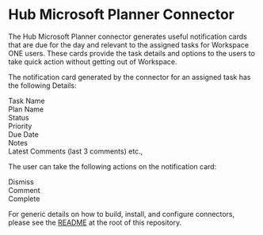 # Hub Microsoft Planner Connector

The Hub Microsoft Planner connector generates useful notification cards that are due for the day and  relevant to the assigned tasks for Workspace ONE users. These cards provide the task details and options to the users to take quick action without getting out of Workspace.  

The notification card generated by the connector for an assigned task has the following Details:

Task Name\
Plan Name\
Status\
Priority\
Due Date \
Notes \
Latest Comments (last 3 comments) etc.,

The user can take the following actions on the notification card:

Dismiss\
Comment\
Complete

For generic details on how to build, install, and configure connectors, please see the [README](https://github.com/vmware/connectors-workspace-one/blob/master/README.md) at the root of this repository.
